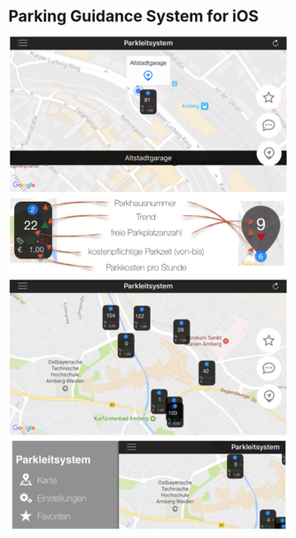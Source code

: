 # Parking Guidance System for iOS
![alt text](https://github.com/tobnic/parking_guidance_system/blob/master/parking1.png)
![alt text](https://github.com/tobnic/parking_guidance_system/blob/master/parking2.png)
![alt text](https://github.com/tobnic/parking_guidance_system/blob/master/parking3.png)
![alt text](https://github.com/tobnic/parking_guidance_system/blob/master/parking4.png)
